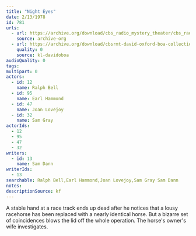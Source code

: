 ```yaml
---
title: "Night Eyes"
date: 2/13/1978
id: 781
urls: 
  - url: https://archive.org/download/cbs_radio_mystery_theater/cbs_radio_mystery_theater-0751-0800.zip/cbs_radio_mystery_theater-0751-0800%2Fcbsrmt_0781_night_eyes.mp3
    source: archive-org
  - url: https://archive.org/download/cbsrmt-david-oxford-boa-collection/CBSRMT-780213-0781-Night-Eyes-(128-48)_WBBM-JE-{BoA}.mp3
    quality: 0
    source: kl-davidoboa
audioQuality: 0
tags: 
multipart: 0
actors:  
  - id: 12
    name: Ralph Bell  
  - id: 95
    name: Earl Hammond  
  - id: 47
    name: Joan Lovejoy  
  - id: 32
    name: Sam Gray
actorIds:  
  - 12  
  - 95  
  - 47  
  - 32
writers:  
  - id: 13
    name: Sam Dann
writerIds:  
  - 13
searchable: Ralph Bell,Earl Hammond,Joan Lovejoy,Sam Gray Sam Dann
notes: 
descriptionSource: kf
---
```

A stable hand at a race track ends up dead after he notices that a lousy racehorse has been replaced with a nearly identical horse. But a bizarre set of coincidences blows the lid off the whole operation. The horse's owner's wife investigates.